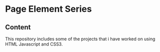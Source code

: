 # Page Element Series
## Content
This repository includes some of the projects that i have worked on using HTML Javascript and CSS3.
